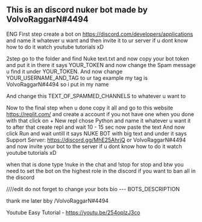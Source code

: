 
This is an discord nuker bot made by VolvoRaggarN#4494
---------------------------------------------------------
ENG
First step create a bot on https://discord.com/developers/applications and name it whatever u want 
and then invite it to ur server if u dont know how to do it watch youtube tutorials xD

2step go to the folder and find Nuke text.txt and now copy your bot token and put it in there it says
YOUR_TOKEN and now change the Spam message u find it under YOUR_TOKEN.
And now change YOUR_USERNAME_AND_TAG to ur tag example my tag is VolvoRaggarN#4494 so i put in my name

And change this TEXT_OF_SPAMMED_CHANNELS to whatever u want to 

Now to the final step when u done copy it all and go to this website https://replit.com/ 
and create a account if you not have one when you done with that click on + New repl chose Python
and name it whatever u want it to after that create repl and wait 10 - 15 sec now paste the text
And now click Run and wait untill it says NUKE BOT with big text and under it says 
Support Server: https://discord.gg/MhE25AhrjQ or VolvoRaggarN#4494
and now invite your bot to the server if u dont know how to do it watch youtube tutorials xD

when that is done type !nuke in the chat and !stop for stop and btw you need to set the bot
on the highest role in the discord if you want to ban all in the discord 

////edit do not forget to change your bots bio --- BOTS_DESCRIPTION

thank me later bby /VolvoRaggarN#4494

Youtube Easy Tutorial - https://youtu.be/254oplzJ3co

